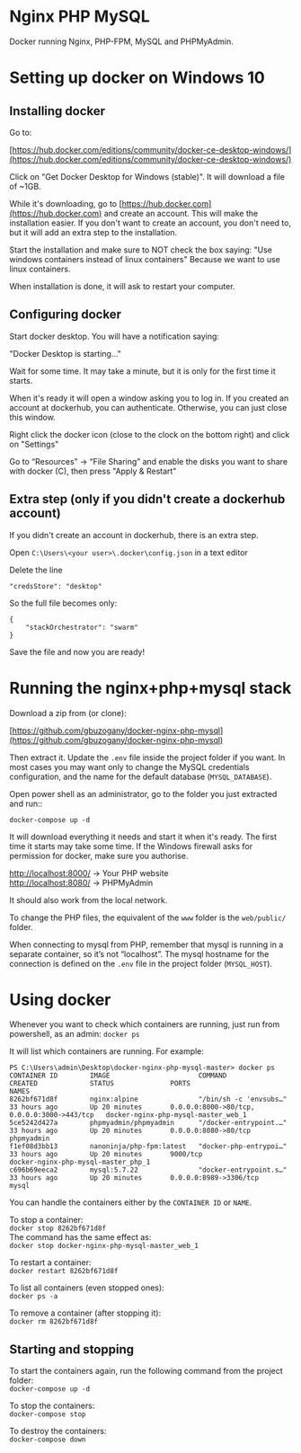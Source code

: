 # Nginx PHP MySQL

Docker running Nginx, PHP-FPM, MySQL and PHPMyAdmin.

# Setting up docker on Windows 10


## Installing docker

Go to:

[https://hub.docker.com/editions/community/docker-ce-desktop-windows/](https://hub.docker.com/editions/community/docker-ce-desktop-windows/)

Click on "Get Docker Desktop for Windows (stable)".
It will download a file of \~1GB.

While it's downloading, go to [https://hub.docker.com](https://hub.docker.com) and create an account. This will make the installation easier. If you don't want to create an account, you don't need to, but it will add an extra step to the installation.

Start the installation and make sure to NOT check the box saying:
"Use windows containers instead of linux containers"
Because we want to use linux containers.

When installation is done, it will ask to restart your computer.


## Configuring docker

Start docker desktop. You will have a notification saying:

"Docker Desktop is starting..."

Wait for some time. It may take a minute, but it is only for the first time it starts.

When it's ready it will open a window asking you to log in. If you created an account at dockerhub, you can authenticate. Otherwise, you can just close this window.

Right click the docker icon (close to the clock on the bottom right) and click on "Settings"

Go to “Resources” -> “File Sharing” and enable the disks you want to share with docker (C), then press "Apply & Restart"


## Extra step (only if you didn't create a dockerhub account)

If you didn't create an account in dockerhub, there is an extra step.

Open `C:\Users\<your user>\.docker\config.json` in a text editor

Delete the line

`"credsStore": "desktop"`

So the full file becomes only:

```
{
    "stackOrchestrator": "swarm"
}
```

Save the file and now you are ready!


# Running the nginx+php+mysql stack

Download a zip from (or clone):

[https://github.com/gbuzogany/docker-nginx-php-mysql](https://github.com/gbuzogany/docker-nginx-php-mysql)

Then extract it. Update the `.env` file inside the project folder if you want. In most cases you may want only to change the MySQL credentials configuration, and the name for the default database (`MYSQL_DATABASE`).

Open power shell as an administrator, go to the folder you just extracted and run::

`docker-compose up -d`

It will download everything it needs and start it when it's ready. The first time it starts may take some time.
If the Windows firewall asks for permission for docker, make sure you authorise.

[http://localhost:8000/](http://localhost:8000/) -> Your PHP website  
[http://localhost:8080/](http://localhost:8000/) -> PHPMyAdmin

It should also work from the local network.

To change the PHP files, the equivalent of the `www` folder is the `web/public/` folder.

When connecting to mysql from PHP, remember that mysql is running in a separate container, so it’s not “localhost”. The mysql hostname for the connection is defined on the `.env` file in the project folder (`MYSQL_HOST`).


# Using docker

Whenever you want to check which containers are running, just run from powershell, as an admin:
`docker ps`

It will list which containers are running. For example:

```
PS C:\Users\admin\Desktop\docker-nginx-php-mysql-master> docker ps
CONTAINER ID        IMAGE                      COMMAND                  CREATED             STATUS              PORTS                                         NAMES
8262bf671d8f        nginx:alpine               "/bin/sh -c 'envsubs…"   33 hours ago        Up 20 minutes       0.0.0.0:8000->80/tcp, 0.0.0.0:3000->443/tcp   docker-nginx-php-mysql-master_web_1
5ce5242d427a        phpmyadmin/phpmyadmin      "/docker-entrypoint.…"   33 hours ago        Up 20 minutes       0.0.0.0:8080->80/tcp                          phpmyadmin
f1ef08d3bb13        nanoninja/php-fpm:latest   "docker-php-entrypoi…"   33 hours ago        Up 20 minutes       9000/tcp                                      docker-nginx-php-mysql-master_php_1
c696b69eeca2        mysql:5.7.22               "docker-entrypoint.s…"   33 hours ago        Up 20 minutes       0.0.0.0:8989->3306/tcp                        mysql
```

You can handle the containers either by the `CONTAINER ID` or `NAME`.

To stop a container:  
`docker stop 8262bf671d8f`  
The command has the same effect as:  
`docker stop docker-nginx-php-mysql-master_web_1`

To restart a container:  
`docker restart 8262bf671d8f`

To list all containers (even stopped ones):  
`docker ps -a`

To remove a container (after stopping it):  
`docker rm 8262bf671d8f`


## Starting and stopping

To start the containers again, run the following command from the project folder:  
`docker-compose up -d`

To stop the containers:  
`docker-compose stop`

To destroy the containers:  
`docker-compose down`

